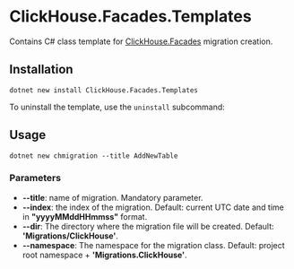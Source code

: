 # ClickHouse.Facades.Templates
Contains C# class template for [ClickHouse.Facades](https://github.com/MikeAmputer/ClickHouse.Facades) migration creation.

## Installation
```
dotnet new install ClickHouse.Facades.Templates
```

To uninstall the template, use the `uninstall` subcommand:

## Usage
```
dotnet new chmigration --title AddNewTable
```

### Parameters
- **--title**: name of migration. Mandatory parameter.
- **--index**: the index of the migration. Default: current UTC date and time in **"yyyyMMddHHmmss"** format.
- **--dir**: The directory where the migration file will be created. Default: **'Migrations/ClickHouse'**.
- **--namespace**: The namespace for the migration class. Default: project root namespace + **'Migrations.ClickHouse'**.